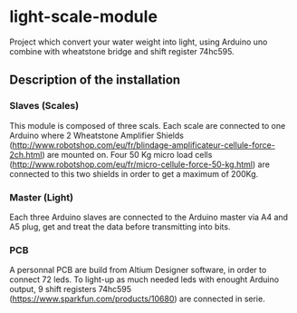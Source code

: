 # light-scale-module
Project which convert your water weight into light, using Arduino uno combine with wheatstone bridge and shift register 74hc595.

## Description of the installation
### Slaves (Scales)
This module is composed of three scals. Each scale are connected to one Arduino where 2 Wheatstone Amplifier Shields (http://www.robotshop.com/eu/fr/blindage-amplificateur-cellule-force-2ch.html) are mounted on. 
Four 50 Kg micro load cells (http://www.robotshop.com/eu/fr/micro-cellule-force-50-kg.html) are connected to this two shields in order to get a maximum of 200Kg.

### Master (Light)
Each three Arduino slaves are connected to the Arduino master via A4 and A5 plug, get and treat the data before transmitting into bits. 

### PCB
A personnal PCB are build from Altium Designer software, in order to connect 72 leds. 
To light-up as much needed leds with enought Arduino output, 9 shift registers 74hc595 (https://www.sparkfun.com/products/10680) are connected in serie.
